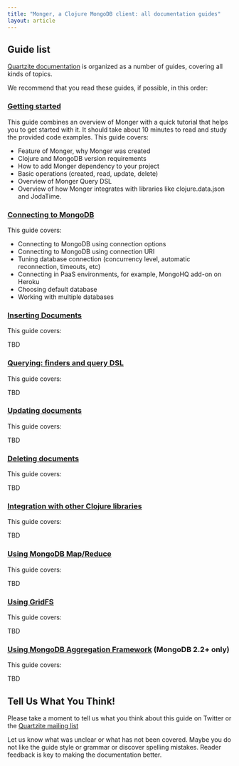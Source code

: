 ```yaml
---
title: "Monger, a Clojure MongoDB client: all documentation guides"
layout: article
---
```


## Guide list

[Quartzite documentation](https://github.com/clojurewerkz/monger.docs) is organized as a number of guides, covering all kinds of topics.

We recommend that you read these guides, if possible, in this order:


###  [Getting started](/articles/getting_started.html)

This guide combines an overview of Monger with a quick tutorial that helps you to get started with it.
It should take about 10 minutes to read and study the provided code examples. This guide covers:

 * Feature of Monger, why Monger was created
 * Clojure and MongoDB version requirements
 * How to add Monger dependency to your project
 * Basic operations (created, read, update, delete)
 * Overview of Monger Query DSL
 * Overview of how Monger integrates with libraries like clojure.data.json and JodaTime.


### [Connecting to MongoDB](/articles/connecting.html)

This guide covers:

 * Connecting to MongoDB using connection options
 * Connecting to MongoDB using connection URI
 * Tuning database connection (concurrency level, automatic reconnection, timeouts, etc)
 * Connecting in PaaS environments, for example, MongoHQ add-on on Heroku
 * Choosing default database
 * Working with multiple databases



### [Inserting Documents](/articles/inserting.html)

This guide covers:

TBD



### [Querying: finders and query DSL](/articles/querying.html)

This guide covers:

TBD



### [Updating documents](/articles/updating.html)

This guide covers:

TBD



### [Deleting documents](/articles/deleting.html)

This guide covers:

TBD



### [Integration with other Clojure libraries](/articles/integration.html)

This guide covers:

TBD



### [Using MongoDB Map/Reduce](/articles/mapreduce.html)

This guide covers:

TBD


### [Using GridFS](/articles/gridfs.html)

This guide covers:

TBD


### [Using MongoDB Aggregation Framework](/articles/aggregation.html) (MongoDB 2.2+ only)

This guide covers:

TBD





## Tell Us What You Think!

Please take a moment to tell us what you think about this guide on Twitter or the [Quartzite mailing list](https://groups.google.com/forum/#!forum/clojure-quartz)

Let us know what was unclear or what has not been covered. Maybe you do not like the guide style or grammar or discover spelling mistakes. Reader feedback is key to making the documentation better.
